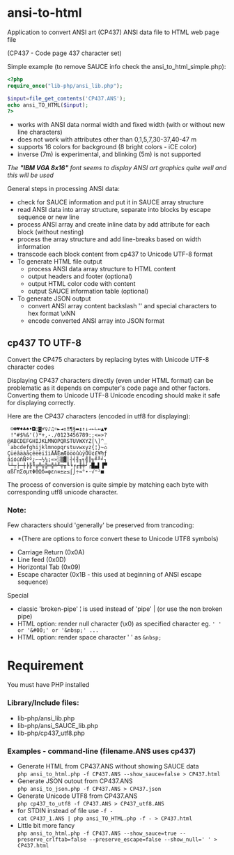 # ansi-to-html
Application to convert ANSI art (CP437) ANSI data file to HTML web page file

(CP437 - Code page 437 character set)

Simple example (to remove SAUCE info check the ansi_to_html_simple.php):
```php
<?php
require_once("lib-php/ansi_lib.php");

$input=file_get_contents('CP437.ANS');
echo ansi_TO_HTML($input);
?>
```

- works with ANSI data normal width and fixed width (with or without new line characters)
- does not work with attributes other than 0,1,5,7,30-37,40-47 m
- supports 16 colors for background (8 bright colors - iCE color)
- inverse (7m) is experimental, and blinking (5m) is not supported

_The ***"IBM VGA 8x16"*** font seems to display ANSI art graphics quite well and this will be used_

General steps in processing ANSI data:
   - check for SAUCE information and put it in SAUCE array structure
   - read ANSI data into array structure, separate into blocks by escape sequence or new line
   - process ANSI array and create inline data by add attribute for each block (without nesting)
   - process the array structure and add line-breaks based on width information
   - transcode each block content from cp437 to Unicode UTF-8 format
   - To generate HTML file output 
       - process ANSI data array structure to HTML content
       - output headers and footer (optional)
       - output HTML color code with content
       - output SAUCE information table (optional)
   - To generate JSON output 
       - convert ANSI array content backslash '\' and special characters to hex format \xNN
       - encode converted ANSI array into JSON format


## cp437 TO UTF-8
Convert the CP475 characters by replacing bytes with Unicode UTF-8 character codes

Displaying CP437 characters directly (even under HTML format) can be problematic as it depends on computer's code page and other factors.
Converting them to Unicode UTF-8 Unicode encoding should make it safe for displaying correctly.

Here are the CP437 characters (encoded in utf8 for displaying):
```ansi
 ☺☻♥♦♣♠•◘○◙♂♀♪♫☼►◄↕‼¶§▬↨↑↓→←∟↔▲▼ 
 !"#$%&'()*+,-./0123456789:;<=>?
@ABCDEFGHIJKLMNOPQRSTUVWXYZ[\]^_
`abcdefghijklmnopqrstuvwxyz{¦}~⌂
ÇüéâäàåçêëèïîìÄÅÉæÆôöòûùÿÖÜ¢£¥₧ƒ
áíóúñÑªº¿⌐¬½¼¡«»░▒▓│┤╡╢╖╕╣║╗╝╜╛┐
└┴┬├─┼╞╟╚╔╩╦╠═╬╧╨╤╥╙╘╒╓╫╪┘┌█▄▌▐▀
αßΓπΣσµτΦΘΩδ∞φε∩≡±≥≤⌠⌡÷≈°∙·√ⁿ²■ 
```
The process of conversion is quite simple by matching each byte with corresponding utf8 unicode character.

### Note:
Few characters should 'generally' be preserved from trancoding:
  * \*(There are options to force convert these to Unicode UTF8 symbols)
  - Carriage Return (0x0A)
  - Line feed (0x0D)
  - Horizontal Tab (0x09) 
  - Escape character (0x1B - this used at beginning of ANSI escape sequence)

Special
  - classic 'broken-pipe' ¦ is used instead of 'pipe' | (or use the non broken pipe)
  - HTML option: render null character (\x0) as specified character eg. ``' ' or '&#00;' or '&nbsp;' ...``
  - HTML option: render space character ' ' as ``&nbsp;``



# Requirement
You must have PHP installed

### Library/Include files:
* lib-php/ansi_lib.php
* lib-php/ansi_SAUCE_lib.php
* lib-php/cp437_utf8.php

### Examples - command-line (filename.ANS uses cp437) 
* Generate HTML from CP437.ANS without showing SAUCE data\
```php ansi_to_html.php -f CP437.ANS --show_sauce=false > CP437.html```
* Generate JSON outout from CP437.ANS \
```php ansi_to_json.php -f CP437.ANS > CP437.json```
* Generate Unicode UTF8 from  CP437.ANS\
```php cp437_to_utf8 -f CP437.ANS > CP437_utf8.ANS```
* for STDIN instead of file use ```-f -``` \
```cat CP437_1.ANS | php ansi_TO_HTML.php -f - > CP437.html ```
* Little bit more fancy \
```php ansi_to_html.php -f CP437.ANS --show_sauce=true --preserve_crlftab=false --preserve_escape=false --show_null=' ' > CP437.html```
 
